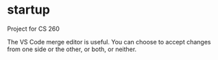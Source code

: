 # startup
Project for CS 260

The VS Code merge editor is useful. You can choose to accept changes from one side or the other, or both, or neither.

